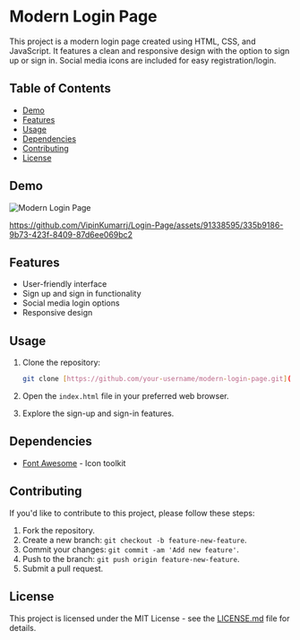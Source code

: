 # Modern Login Page

This project is a modern login page created using HTML, CSS, and JavaScript. It features a clean and responsive design with the option to sign up or sign in. Social media icons are included for easy registration/login.

## Table of Contents

- [Demo](#demo)
- [Features](#features)
- [Usage](#usage)
- [Dependencies](#dependencies)
- [Contributing](#contributing)
- [License](#license)

## Demo

![Modern Login Page](demo.gif)



https://github.com/VipinKumarrj/Login-Page/assets/91338595/335b9186-9b73-423f-8409-87d6ee069bc2




## Features

- User-friendly interface
- Sign up and sign in functionality
- Social media login options
- Responsive design

## Usage

1. Clone the repository:

    ```bash
    git clone [https://github.com/your-username/modern-login-page.git](https://github.com/VipinKumarrj/Login-Page.git)
    ```

2. Open the `index.html` file in your preferred web browser.

3. Explore the sign-up and sign-in features.

## Dependencies

- [Font Awesome](https://fontawesome.com/) - Icon toolkit

## Contributing

If you'd like to contribute to this project, please follow these steps:

1. Fork the repository.
2. Create a new branch: `git checkout -b feature-new-feature`.
3. Commit your changes: `git commit -am 'Add new feature'`.
4. Push to the branch: `git push origin feature-new-feature`.
5. Submit a pull request.

## License

This project is licensed under the MIT License - see the [LICENSE.md](LICENSE.md) file for details.

